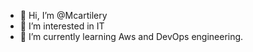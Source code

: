 - 👋 Hi, I’m @Mcartilery
- 👀 I’m interested in IT
- 🌱 I’m currently learning Aws and DevOps engineering.


<!---
Mcartilery/Mcartilery is a ✨ special ✨ repository because its `README.md` (this file) appears on your GitHub profile.
You can click the Preview link to take a look at your changes.
--->
